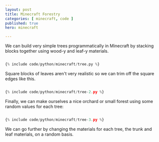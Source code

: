 ```yaml
---
layout: post
title: Minecraft Forestry
categories: [ minecraft, code ]
published: true
hero: minecraft 

---
```


We can build very simple trees programmatically in Minecraft by stacking blocks together using 
wood-y and leaf-y materials.

```python

{% include code/python/minecraft/tree.py %}

```

Square blocks of leaves aren't very realistic so we can trim off the square edges like this.


```python

{% include code/python/minecraft/tree-2.py %}

```

Finally, we can make ourselves a nice orchard or small forest using some random values for each tree:


```python

{% include code/python/minecraft/tree-3.py %}

```

We can go further by changing the materials for each tree, the trunk and leaf materials, on a random basis. 
